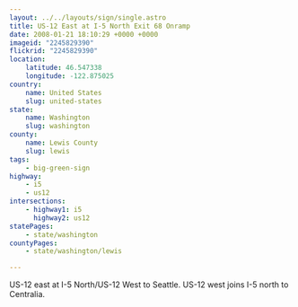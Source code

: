 ```yaml
---
layout: ../../layouts/sign/single.astro
title: US-12 East at I-5 North Exit 68 Onramp
date: 2008-01-21 18:10:29 +0000 +0000
imageid: "2245829390"
flickrid: "2245829390"
location:
    latitude: 46.547338
    longitude: -122.875025
country:
    name: United States
    slug: united-states
state:
    name: Washington
    slug: washington
county:
    name: Lewis County
    slug: lewis
tags:
    - big-green-sign
highway:
    - i5
    - us12
intersections:
    - highway1: i5
      highway2: us12
statePages:
    - state/washington
countyPages:
    - state/washington/lewis

---
```

US-12 east at I-5 North/US-12 West to Seattle.  US-12 west joins I-5 north to Centralia.